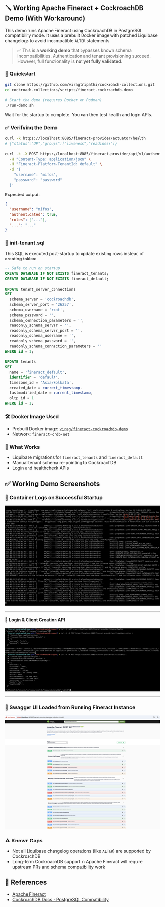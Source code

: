 ## 🪛 Working Apache Fineract + CockroachDB Demo (With Workaround)

This demo runs Apache Fineract using CockroachDB in PostgreSQL compatibility mode. It uses a prebuilt Docker image with patched Liquibase changelogs to avoid incompatible `ALTER` statements.

> ✅ This is a **working demo** that bypasses known schema incompatibilities. Authentication and tenant provisioning succeed. However, full functionality is **not yet fully validated**.

### 🐳 Quickstart

```bash
git clone https://github.com/viragtripathi/cockroach-collections.git
cd cockroach-collections/scripts/fineract-cockroachdb-demo

# Start the demo (requires Docker or Podman)
./run-demo.sh
```

Wait for the startup to complete. You can then test health and login APIs.

### ✅ Verifying the Demo

```bash
curl -k https://localhost:8085/fineract-provider/actuator/health
# {"status":"UP","groups":["liveness","readiness"]}

curl -k -X POST https://localhost:8085/fineract-provider/api/v1/authentication \
  -H "Content-Type: application/json" \
  -H "Fineract-Platform-TenantId: default" \
  -d '{
    "username": "mifos",
    "password": "password"
  }'
```

Expected output:

```json
{
  "username": "mifos",
  "authenticated": true,
  "roles": ["..."],
  "...": "..."
}
```

### 📄 init-tenant.sql

This SQL is executed post-startup to update existing rows instead of creating tables:

```sql
-- Safe to run on startup
CREATE DATABASE IF NOT EXISTS fineract_tenants;
CREATE DATABASE IF NOT EXISTS fineract_default;

UPDATE tenant_server_connections
SET
  schema_server = 'cockroachdb',
  schema_server_port = '26257',
  schema_username = 'root',
  schema_password = '',
  schema_connection_parameters = '',
  readonly_schema_server = '',
  readonly_schema_server_port = '',
  readonly_schema_username = '',
  readonly_schema_password = '',
  readonly_schema_connection_parameters = ''
WHERE id = 1;

UPDATE tenants
SET
  name = 'fineract_default',
  identifier = 'default',
  timezone_id = 'Asia/Kolkata',
  created_date = current_timestamp,
  lastmodified_date = current_timestamp,
  oltp_id = 1
WHERE id = 1;
```

### 🛠️ Docker Image Used

* Prebuilt Docker image: [`virag/fineract-cockroachdb-demo`](https://hub.docker.com/r/virag/fineract-cockroachdb-demo)
* Network: `fineract-crdb-net`

### 🏁 What Works

* Liquibase migrations for `fineract_tenants` and `fineract_default`
* Manual tenant schema re-pointing to CockroachDB
* Login and healthcheck APIs

## ✅ Working Demo Screenshots

### 🐚 Container Logs on Successful Startup
![Fineract Logs](./fineract-logs.png)

---

#### 🔐 Login & Client Creation API
![API Authentication](./fineract-api-examples.png)

---

### 📘 Swagger UI Loaded from Running Fineract Instance
![REST API Swagger UI](./fineract-rest-api.png)

### ⚠️ Known Gaps

* Not all Liquibase changelog operations (like `ALTER`) are supported by CockroachDB
* Long-term CockroachDB support in Apache Fineract will require upstream PRs and schema compatibility work

## 🔗 References

* [Apache Fineract](https://github.com/apache/fineract)
* [CockroachDB Docs - PostgreSQL Compatibility](https://www.cockroachlabs.com/docs/stable/postgresql-compatibility.html)
